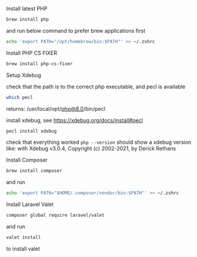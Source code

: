 Install latest PHP

```bash
brew install php
```

and run below command to prefer brew applications first

```bash
echo 'export PATH="/opt/homebrew/bin:$PATH"' >> ~/.zshrc
```

Install PHP CS FIXER

```bash
brew install php-cs-fixer
```

Setup Xdebug

check that the path is to the correct php executable, and pecl is available

```bash
which pecl
```

returns: /usr/local/opt/php@8.0/bin/pecl

install xdebug, see https://xdebug.org/docs/install#pecl

```bash
pecl install xdebug
```

check that everything worked
`php --version`
should show a xdebug version
like:  with Xdebug v3.0.4, Copyright (c) 2002-2021, by Derick Rethans


Install Composer 

```bash
brew install composer
```

and run

```bash
echo 'export PATH="$HOME/.composer/vendor/bin:$PATH"' >> ~/.zshrc
```

Install Laravel Valet

```bash
composer global require laravel/valet
```

and run 

```bash
valet install
```

to install valet


